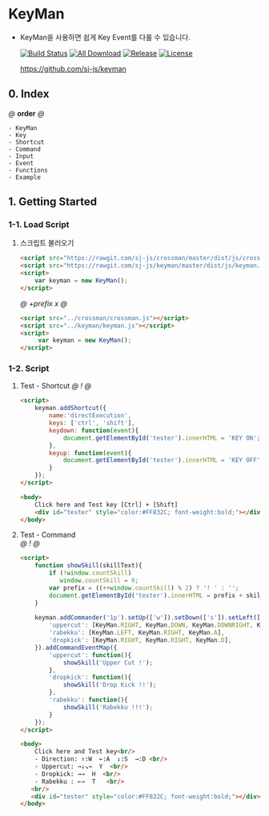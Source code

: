 # KeyMan
- KeyMan을 사용하면 쉽게 Key Event를 다룰 수 있습니다.
 
    [![Build Status](https://travis-ci.org/sj-js/keyman.svg?branch=master)](https://travis-ci.org/sj-js/keyman)
    [![All Download](https://img.shields.io/github/downloads/sj-js/keyman/total.svg)](https://github.com/sj-js/keyman/releases)
    [![Release](https://img.shields.io/github/release/sj-js/keyman.svg)](https://github.com/sj-js/keyman/releases)
    [![License](https://img.shields.io/github/license/sj-js/keyman.svg)](https://github.com/sj-js/keyman/releases)
    
    https://github.com/sj-js/keyman

  
        
## 0. Index
*@* **order** *@*
```
- KeyMan
- Key
- Shortcut
- Command
- Input
- Event
- Functions
- Example
```



## 1. Getting Started

### 1-1. Load Script

1. 스크립트 불러오기
    ```html    
    <script src="https://rawgit.com/sj-js/crossman/master/dist/js/crossman.js"></script>
    <script src="https://rawgit.com/sj-js/keyman/master/dist/js/keyman.js"></script>
    <script>
        var keyman = new KeyMan();
    </script>
    ```  
    
    *@* *+prefix* *x* *@* 
    ```html
    <script src="../crossman/crossman.js"></script>
    <script src="../keyman/keyman.js"></script>
    <script>
         var keyman = new KeyMan();
    </script> 
    ```



### 1-2. Script

1. Test - Shortcut
    *@* *!* *@*
    ```html    
    <script>
        keyman.addShortcut({
            name:'directExecution',
            keys: ['ctrl', 'shift'],
            keydown: function(event){
                document.getElementById('tester').innerHTML = 'KEY ON';            
            },
            keyup: function(event){
                document.getElementById('tester').innerHTML = 'KEY OFF';
            }
        });
    </script>
    
    <body>
        Click here and Test key [Ctrl] + [Shift]
        <div id="tester" style="color:#FF832C; font-weight:bold;"></div>        
    </body>    
    ```

2. Test - Command    
    *@* *!* *@*
    ```html
    <script>    
        function showSkill(skillText){
            if (!window.countSkill)
               window.countSkill = 0;
            var prefix = ((++window.countSkill) % 2) ? '! ' : '';
            document.getElementById('tester').innerHTML = prefix + skillText;        
        }   
     
        keyman.addCommander('1p').setUp(['w']).setDown(['s']).setLeft(['a']).setRight(['d']).setButtonA(['t']).setButtonB(['y']).setButtonC(['g']).setButtonD(['h']).addCommandMap({
            'uppercut': [KeyMan.RIGHT, KeyMan.DOWN, KeyMan.DOWNRIGHT, KeyMan.RIGHT, KeyMan.B],
            'rabekku': [KeyMan.LEFT, KeyMan.RIGHT, KeyMan.A],
            'dropkick': [KeyMan.RIGHT, KeyMan.RIGHT, KeyMan.D],        
        }).addCommandEventMap({
            'uppercut': function(){
                showSkill('Upper Cut !');
            },
            'dropkick': function(){             
                showSkill('Drop Kick !!');
            },
            'rabekku': function(){                
                showSkill('Rabekku !!!');             
            }
        });            
    </script>
    
    <body>
        Click here and Test key<br/>
        - Direction: ↑:W  ←:A  ↓:S  →:D <br/>
        - Uppercut: →↓↘→  Y  <br/>
        - Dropkick: →→  H  <br/>
        - Rabekku : ←→  T   <br/>
       <br/>
       <div id="tester" style="color:#FF832C; font-weight:bold;"></div>        
    </body>    
    ```
    